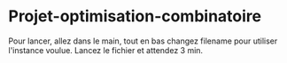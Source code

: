 # Projet-optimisation-combinatoire


Pour lancer, allez dans le main, tout en bas changez filename pour utiliser l'instance voulue.
Lancez le fichier et attendez 3 min. 